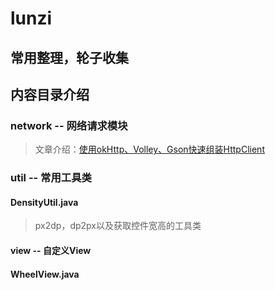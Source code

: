 # lunzi
常用整理，轮子收集
---
## 内容目录介绍

###   network -- 网络请求模块
> 文章介绍：[使用okHttp、Volley、Gson快速组装HttpClient](http://oakzmm.com/2015/07/22/okHttp-Volley-Gson/)

###  util -- 常用工具类
#### DensityUtil.java 

> px2dp，dp2px以及获取控件宽高的工具类

#### view -- 自定义View

#### WheelView.java